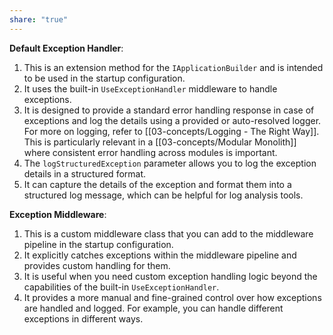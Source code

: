```yaml
---
share: "true"
---
```

**Default Exception Handler**:
1. This is an extension method for the `IApplicationBuilder` and is intended to be used in the startup configuration.
2. It uses the built-in `UseExceptionHandler` middleware to handle exceptions.
3. It is designed to provide a standard error handling response in case of exceptions and log the details using a provided or auto-resolved logger. For more on logging, refer to [[03-concepts/Logging - The Right Way]]. This is particularly relevant in a [[03-concepts/Modular Monolith]] where consistent error handling across modules is important.
4. The `logStructuredException` parameter allows you to log the exception details in a structured format.
5. It can capture the details of the exception and format them into a structured log message, which can be helpful for log analysis tools.

**Exception Middleware**:
1. This is a custom middleware class that you can add to the middleware pipeline in the startup configuration.
2. It explicitly catches exceptions within the middleware pipeline and provides custom handling for them.
3. It is useful when you need custom exception handling logic beyond the capabilities of the built-in `UseExceptionHandler`.
4. It provides a more manual and fine-grained control over how exceptions are handled and logged. For example, you can handle different exceptions in different ways.